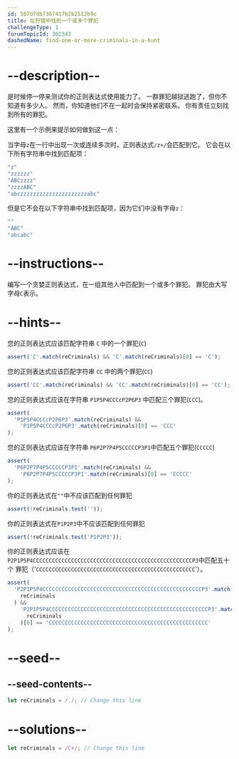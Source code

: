 ```yaml
---
id: 587d7db7367417b2b2512b9c
title: 在狩猎中找到一个或多个罪犯
challengeType: 1
forumTopicId: 301343
dashedName: find-one-or-more-criminals-in-a-hunt
---
```


# --description--

是时候停一停来测试你的正则表达式使用能力了。 一群罪犯越狱逃跑了，但你不知道有多少人。 然而，你知道他们不在一起时会保持紧密联系。 你有责任立刻找到所有的罪犯。

这里有一个示例来提示如何做到这一点：

当字母`z`在一行中出现一次或连续多次时，正则表达式`/z+/`会匹配到它。 它会在以下所有字符串中找到匹配项：

```js
"z"
"zzzzzz"
"ABCzzzz"
"zzzzABC"
"abczzzzzzzzzzzzzzzzzzzzzabc"
```

但是它不会在以下字符串中找到匹配项，因为它们中没有字母`z`：

```js
""
"ABC"
"abcabc"
```

# --instructions--

编写一个贪婪正则表达式，在一组其他人中匹配到一个或多个罪犯。 罪犯由大写字母`C`表示。

# --hints--

您的正则表达式应该匹配字符串 `C` 中的一个罪犯(`C`)

```js
assert('C'.match(reCriminals) && 'C'.match(reCriminals)[0] == 'C');
```

您的正则表达式应该匹配字符串 `CC` 中的两个罪犯(`CC`)

```js
assert('CC'.match(reCriminals) && 'CC'.match(reCriminals)[0] == 'CC');
```

您的正则表达式应该在字符串 `P1P5P4CCCcP2P6P3` 中匹配三个罪犯(`CCC`)。

```js
assert(
  'P1P5P4CCCcP2P6P3'.match(reCriminals) &&
    'P1P5P4CCCcP2P6P3'.match(reCriminals)[0] == 'CCC'
);
```

您的正则表达式应该在字符串 `P6P2P7P4P5CCCCCP3P1`中匹配五个罪犯(`CCCCC`)

```js
assert(
  'P6P2P7P4P5CCCCCP3P1'.match(reCriminals) &&
    'P6P2P7P4P5CCCCCP3P1'.match(reCriminals)[0] == 'CCCCC'
);
```

你的正则表达式在`""`中不应该匹配到任何罪犯

```js
assert(!reCriminals.test(''));
```

你的正则表达式在`P1P2P3`中不应该匹配到任何罪犯

```js
assert(!reCriminals.test('P1P2P3'));
```

你的正则表达式应该在`P2P1P5P4CCCCCCCCCCCCCCCCCCCCCCCCCCCCCCCCCCCCCCCCCCCCCCCCCCP3`中匹配五十个 罪犯（'`CCCCCCCCCCCCCCCCCCCCCCCCCCCCCCCCCCCCCCCCCCCCCCCCCC`'）。

```js
assert(
  'P2P1P5P4CCCCCCCCCCCCCCCCCCCCCCCCCCCCCCCCCCCCCCCCCCCCCCCCCCP3'.match(
    reCriminals
  ) &&
    'P2P1P5P4CCCCCCCCCCCCCCCCCCCCCCCCCCCCCCCCCCCCCCCCCCCCCCCCCCP3'.match(
      reCriminals
    )[0] == 'CCCCCCCCCCCCCCCCCCCCCCCCCCCCCCCCCCCCCCCCCCCCCCCCCC'
);
```

# --seed--

## --seed-contents--

```js
let reCriminals = /./; // Change this line
```

# --solutions--

```js
let reCriminals = /C+/; // Change this line
```
